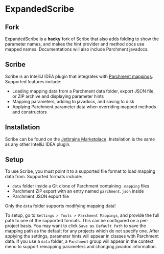 # ExpandedScribe
## Fork
ExpandedScribe is a **hacky** fork of Scribe that also adds folding to show the parameter names,
and makes the hint provider and method docs use mapped names. Documentations will also include Parchment javadocs.

## Scribe
Scribe is an IntelliJ IDEA plugin that integrates with [Parchment mappings](https://github.com/ParchmentMC/Parchment).
Supported features include:
* Loading mapping data from a Parchment data folder, export JSON file, or ZIP archive and displaying parameter hints
* Mapping parameters, adding to javadocs, and saving to disk
* Applying Parchment parameter data when overriding mapped methods and constructors

## Installation
Scribe can be found on the [Jetbrains Marketplace](https://plugins.jetbrains.com/plugin/17485-scribe).
Installation is the same as any other IntelliJ IDEA plugin.

## Setup
To use Scribe, you must point it to a supported file format to load mapping data from.
Supported formats include:
* `data` folder inside a Git clone of Parchment containing `.mapping` files
* Parchment ZIP export with an entry named `parchment.json` inside
* Parchment JSON export file

Only the `data` folder supports modifying mapping data!

To setup, go to `Settings > Tools > Parchment Mappings`, and provide the full path to one of the supported formats.
This can be configured on a per-project basis.
You may want to click `Save as Default Path` to save the mapping path as the default for any projects which do not specify one.
After applying the settings, parameter hints will appear in classes with Parchment data.
If you use a `data` folder, a `Parchment` group will appear in the context menu to support remapping parameters and changing javadoc information.